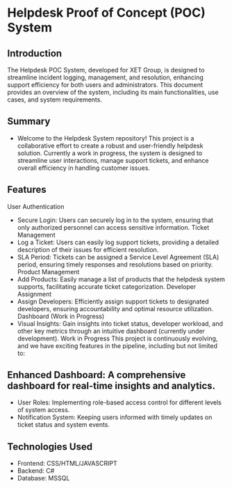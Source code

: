 # Helpdesk Proof of Concept (POC) System

## Introduction
The Helpdesk POC System, developed for XET Group, is designed to streamline incident logging, management, and resolution, enhancing support efficiency for both users and administrators. This document provides an overview of the system, including its main functionalities, use cases, and system requirements.

## Summary
- Welcome to the Helpdesk System repository! This project is a collaborative effort to create a robust and user-friendly helpdesk solution. Currently a work in progress, the system is designed to streamline user interactions, manage support tickets, and enhance overall efficiency in handling customer issues.

## Features
User Authentication
- Secure Login: Users can securely log in to the system, ensuring that only authorized personnel can access sensitive information.
Ticket Management
- Log a Ticket: Users can easily log support tickets, providing a detailed description of their issues for efficient resolution.
- SLA Period: Tickets can be assigned a Service Level Agreement (SLA) period, ensuring timely responses and resolutions based on priority.
Product Management
- Add Products: Easily manage a list of products that the helpdesk system supports, facilitating accurate ticket categorization.
Developer Assignment
- Assign Developers: Efficiently assign support tickets to designated developers, ensuring accountability and optimal resource utilization.
Dashboard (Work in Progress)
- Visual Insights: Gain insights into ticket status, developer workload, and other key metrics through an intuitive dashboard (currently under development).
Work in Progress
This project is continuously evolving, and we have exciting features in the pipeline, including but not limited to:

## Enhanced Dashboard: A comprehensive dashboard for real-time insights and analytics.
- User Roles: Implementing role-based access control for different levels of system access.
- Notification System: Keeping users informed with timely updates on ticket status and system events.

## Technologies Used
- Frontend: CSS/HTML/JAVASCRIPT
- Backend: C#
- Database: MSSQL 




